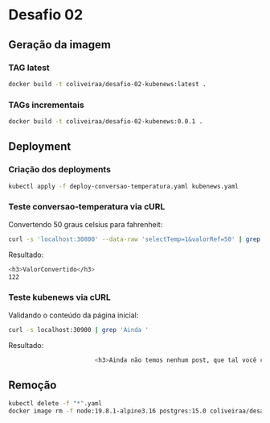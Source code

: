 # Desafio 02

## Geração da imagem

### TAG latest
```bash
docker build -t coliveiraa/desafio-02-kubenews:latest .
```

### TAGs incrementais
```bash
docker build -t coliveiraa/desafio-02-kubenews:0.0.1 .
```

## Deployment

### Criação dos deployments

```bash
kubectl apply -f deploy-conversao-temperatura.yaml kubenews.yaml
```

### Teste conversao-temperatura via cURL

Convertendo 50 graus celsius para fahrenheit:

```bash
curl -s 'localhost:30800' --data-raw 'selectTemp=1&valorRef=50' | grep -A 1 'Valor ' | tr -d " "
```

Resultado:

```bash
<h3>ValorConvertido</h3>
122
```

### Teste kubenews via cURL

Validando o conteúdo da página inicial:

```bash
curl -s localhost:30900 | grep 'Ainda '
```

Resultado:

```bash
                        <h3>Ainda não temos nenhum post, que tal você criar um ?</h3>
```

## Remoção 

```bash
kubectl delete -f "*".yaml
docker image rm -f node:19.8.1-alpine3.16 postgres:15.0 coliveiraa/desafio-02-kubenews:{latest,0.0.1}
```